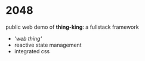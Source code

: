 # 2048
public web demo of **thing-king**: a fullstack framework

* *'web thing'*
* reactive state management
* integrated css